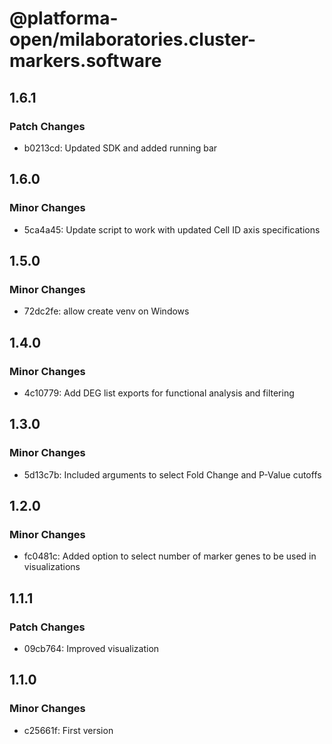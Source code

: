 # @platforma-open/milaboratories.cluster-markers.software

## 1.6.1

### Patch Changes

- b0213cd: Updated SDK and added running bar

## 1.6.0

### Minor Changes

- 5ca4a45: Update script to work with updated Cell ID axis specifications

## 1.5.0

### Minor Changes

- 72dc2fe: allow create venv on Windows

## 1.4.0

### Minor Changes

- 4c10779: Add DEG list exports for functional analysis and filtering

## 1.3.0

### Minor Changes

- 5d13c7b: Included arguments to select Fold Change and P-Value cutoffs

## 1.2.0

### Minor Changes

- fc0481c: Added option to select number of marker genes to be used in visualizations

## 1.1.1

### Patch Changes

- 09cb764: Improved visualization

## 1.1.0

### Minor Changes

- c25661f: First version
